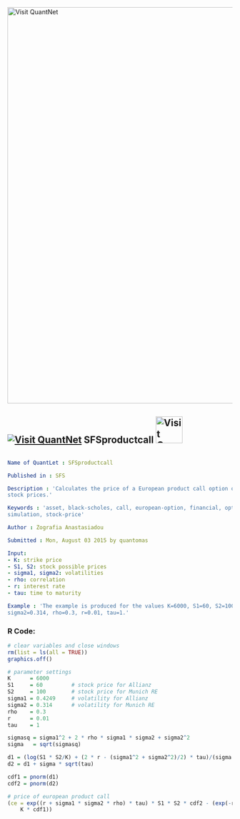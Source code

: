 
[<img src="https://github.com/QuantLet/Styleguide-and-FAQ/blob/master/pictures/banner.png" width="888" alt="Visit QuantNet">](http://quantlet.de/)

## [<img src="https://github.com/QuantLet/Styleguide-and-FAQ/blob/master/pictures/qloqo.png" alt="Visit QuantNet">](http://quantlet.de/) **SFSproductcall** [<img src="https://github.com/QuantLet/Styleguide-and-FAQ/blob/master/pictures/QN2.png" width="60" alt="Visit QuantNet 2.0">](http://quantlet.de/)

```yaml

Name of QuantLet : SFSproductcall

Published in : SFS

Description : 'Calculates the price of a European product call option of Allianz and Munich RE
stock prices.'

Keywords : 'asset, black-scholes, call, european-option, financial, option, option-price, price,
simulation, stock-price'

Author : Zografia Anastasiadou

Submitted : Mon, August 03 2015 by quantomas

Input: 
- K: strike price
- S1, S2: stock possible prices
- sigma1, sigma2: volatilities
- rho: correlation
- r: interest rate
- tau: time to maturity

Example : 'The example is produced for the values K=6000, S1=60, S2=100, sigma1=0.4249,
sigma2=0.314, rho=0.3, r=0.01, tau=1.'

```


### R Code:
```r
# clear variables and close windows
rm(list = ls(all = TRUE))
graphics.off()

# parameter settings
K      = 6000
S1     = 60         # stock price for Allianz
S2     = 100        # stock price for Munich RE
sigma1 = 0.4249     # volatility for Allianz
sigma2 = 0.314      # volatility for Munich RE
rho    = 0.3
r      = 0.01
tau    = 1

sigmasq = sigma1^2 + 2 * rho * sigma1 * sigma2 + sigma2^2
sigma   = sqrt(sigmasq)

d1 = (log(S1 * S2/K) + (2 * r - (sigma1^2 + sigma2^2)/2) * tau)/(sigma * sqrt(tau))
d2 = d1 + sigma * sqrt(tau)

cdf1 = pnorm(d1)
cdf2 = pnorm(d2)

# price of european product call
(ce = exp((r + sigma1 * sigma2 * rho) * tau) * S1 * S2 * cdf2 - (exp(-r * tau) * 
    K * cdf1))  

```
